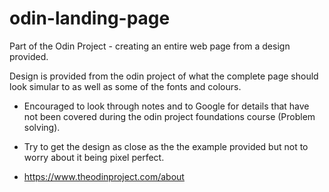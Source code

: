 # odin-landing-page
Part of the Odin Project - creating an entire web page from a design provided.

Design is provided from the odin project of what the complete page should look simular to as well as some of the fonts and colours.
- Encouraged to look through notes and to Google for details that have not been covered during the odin project foundations course (Problem solving).
- Try to get the design as close as the the example provided but not to worry about it being pixel perfect.

- https://www.theodinproject.com/about
